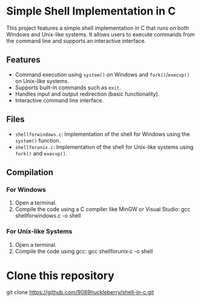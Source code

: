 # Simple Shell Implementation in C

This project features a simple shell implementation in C that runs on both Windows and Unix-like systems. It allows users to execute commands from the command line and supports an interactive interface.

## Features

- Command execution using `system()` on Windows and `fork()`/`execvp()` on Unix-like systems.
- Supports built-in commands such as `exit`.
- Handles input and output redirection (basic functionality).
- Interactive command line interface.

## Files

- `shellforwindows.c`: Implementation of the shell for Windows using the `system()` function.
- `shellforunix.c`: Implementation of the shell for Unix-like systems using `fork()` and `execvp()`.

## Compilation

### For Windows

1. Open a terminal.
2. Compile the code using a C compiler like MinGW or Visual Studio:
gcc shellforwindows.c -o shell

### For Unix-like Systems

1. Open a terminal.
2. Compile the code using gcc:
gcc shellforunix.c -o shell

# Clone this repository
git clone https://github.com/9089huckleberry/shell-in-c.git